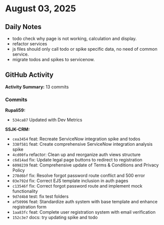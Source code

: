 ﻿# August 03, 2025

## Daily Notes

- todo check why page is not working, calculation and display.
- refactor services
- js files should only call todo or spike specific data, no need of common service.
- migrate todos and spikes to servicenow.


## GitHub Activity

**Activity Summary:** 13 commits

### Commits


**Rupali59:**
- `534ca87` Updated with Dev Metrics

**SSJK-CRM:**
- `cea3454` feat: Recreate ServiceNow integration spike and todos
- `338f581` feat: Create comprehensive ServiceNow integration analysis spike
- `4cd00fa` refactor: Clean up and reorganize auth views structure
- `c6d14ad` fix: Update legal page buttons to redirect to registration
- `6098239` feat: Comprehensive update of Terms & Conditions and Privacy Policy
- `278d6bf` fix: Resolve forgot password route conflict and 500 error
- `03e792d` fix: Correct EJS template inclusion in auth pages
- `c13546f` fix: Correct forgot password route and implement mock functionality
- `9d7d4b8` test: fix test folders
- `af50996` feat: Standardize auth system with base template and enhance registration form
- `1aa83fc` feat: Complete user registration system with email verification
- `152c3e7` docs: try updating spike and todo
